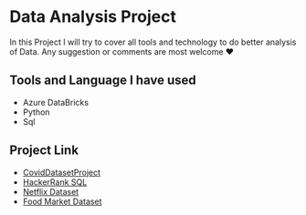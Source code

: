 # Data Analysis Project

In this Project I will try to cover all tools and technology to do better analysis of Data.
Any suggestion or comments are most welcome :heart:


## Tools and Language I have used
- Azure DataBricks
- Python
- Sql

## Project Link

- [CovidDatasetProject](https://github.com/utsavsingh22/Data-Analyst-Project/tree/master/Covid%20DataSetProject)
- [HackerRank SQL](https://github.com/utsavsingh22/Data-Analyst-Project/tree/master/HackerRank%20SQL)
- [Netflix Dataset](https://github.com/utsavsingh22/Data-Analyst-Project/tree/master/NetflixDataset)
- [Food Market Dataset](https://github.com/utsavsingh22/Data-Analyst-Project/tree/master/Whole%20Food%20Market)
